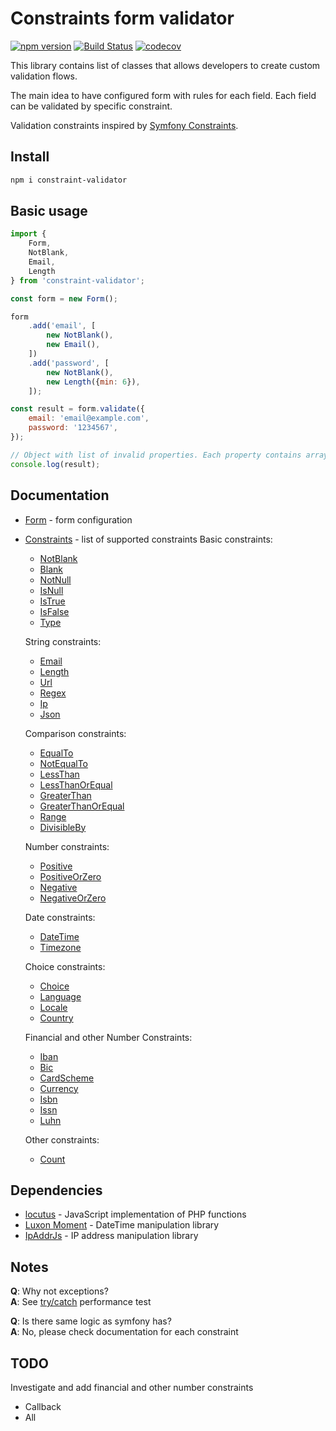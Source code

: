 # Constraints form validator

[![npm version](https://badge.fury.io/js/constraint-validator.png)](https://badge.fury.io/js/constraint-validator)
[![Build Status](https://travis-ci.org/OxCom/constraint-validator.svg?branch=master)](https://travis-ci.org/OxCom/constraint-validator)
[![codecov](https://codecov.io/gh/OxCom/constraint-validator/branch/master/graph/badge.svg)](https://codecov.io/gh/OxCom/constraint-validator)

This library contains list of classes that allows developers to create custom validation flows.

The main idea to have configured form with rules for each field. Each field can be validated by specific constraint.
 
Validation constraints inspired by [Symfony Constraints](https://symfony.com/doc/current/reference/constraints.html).

## Install
```bash
npm i constraint-validator
```

## Basic usage
```javascript
import {
    Form,
    NotBlank,
    Email,
    Length
} from 'constraint-validator';

const form = new Form();

form
    .add('email', [
        new NotBlank(),
        new Email(),
    ])
    .add('password', [
        new NotBlank(),
        new Length({min: 6}),
    ]);

const result = form.validate({
    email: 'email@example.com',
    password: '1234567',
});

// Object with list of invalid properties. Each property contains array of errors
console.log(result);
```
## Documentation
- [Form](docs/Form.md) - form configuration
- [Constraints](docs/Constraints.md) - list of supported constraints
  Basic constraints:
  - [NotBlank](docs/Constraints/NotBlank.md)
  - [Blank](docs/Constraints/Blank.md)
  - [NotNull](docs/Constraints/NotNull.md)
  - [IsNull](docs/Constraints/IsNull.md)
  - [IsTrue](docs/Constraints/IsTrue.md)
  - [IsFalse](docs/Constraints/IsFalse.md)
  - [Type](docs/Constraints/Type.md)
  
  String constraints:
  - [Email](docs/Constraints/Email.md)
  - [Length](docs/Constraints/Length.md)
  - [Url](docs/Constraints/Url.md)
  - [Regex](docs/Constraints/Regex.md)
  - [Ip](docs/Constraints/Ip.md)
  - [Json](docs/Constraints/Json.md)
  
  Comparison constraints:
  - [EqualTo](docs/Constraints/EqualTo.md)
  - [NotEqualTo](docs/Constraints/NotEqualTo.md)
  - [LessThan](docs/Constraints/LessThan.md)
  - [LessThanOrEqual](docs/Constraints/LessThanOrEqual.md)
  - [GreaterThan](docs/Constraints/GreaterThan.md)
  - [GreaterThanOrEqual](docs/Constraints/GreaterThanOrEqual.md)
  - [Range](docs/Constraints/Range.md)
  - [DivisibleBy](docs/Constraints/DivisibleBy.md)
  
  Number constraints:
  - [Positive](docs/Constraints/Positive.md)
  - [PositiveOrZero](docs/Constraints/PositiveOrZero.md)
  - [Negative](docs/Constraints/Negative.md)
  - [NegativeOrZero](docs/Constraints/NegativeOrZero.md)
  
  Date constraints:
  - [DateTime](docs/Constraints/DateTime.md)
  - [Timezone](docs/Constraints/Timezone.md)
  
  Choice constraints:
  - [Choice](docs/Constraints/Choice.md)
  - [Language](docs/Constraints/Language.md)
  - [Locale](docs/Constraints/Locale.md)
  - [Country](docs/Constraints/Country.md)
  
  Financial and other Number Constraints:
  - [Iban](docs/Constraints/Iban.md)
  - [Bic](docs/Constraints/Bic.md)
  - [CardScheme](docs/Constraints/CardScheme.md)
  - [Currency](docs/Constraints/Currency.md)
  - [Isbn](docs/Constraints/Isbn.md)
  - [Issn](docs/Constraints/Issn.md)
  - [Luhn](docs/Constraints/Luhn.md)
  
  Other constraints:
  - [Count](docs/Constraints/Count.md)

## Dependencies
- [locutus](https://github.com/kvz/locutus) - JavaScript implementation of PHP functions
- [Luxon Moment](https://github.com/moment/luxon) - DateTime manipulation library
- [IpAddrJs](https://github.com/whitequark/ipaddr.js) - IP address manipulation library

## Notes
**Q**: Why not exceptions?  
**A**: See [try/catch](https://jsperf.com/try-catch-performance-jls/10) performance test

**Q**: Is there same logic as symfony has?  
**A**: No, please check documentation for each constraint

## TODO
Investigate and add financial and other number constraints
- Callback
- All

